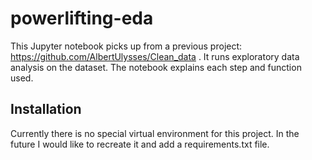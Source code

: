 # powerlifting-eda

This Jupyter notebook picks up from a previous project: https://github.com/AlbertUlysses/Clean_data . It runs exploratory data analysis on the dataset. The notebook explains each step and function used. 

## Installation

Currently there is no special virtual environment for this project. In the future I would like to recreate it and add a requirements.txt file.
